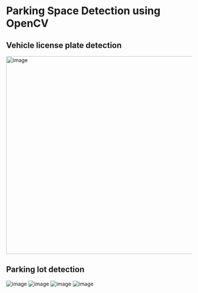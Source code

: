 # Parking Space Detection using OpenCV

## Vehicle license plate detection

<img width="536" alt="image" src="https://user-images.githubusercontent.com/59305023/229292351-aea3abec-66ae-4ef8-badd-4aefcb31ddc8.png">

## Parking lot detection

![image](https://user-images.githubusercontent.com/59305023/229292389-5835a722-c034-4b05-90dd-18dfab7b722d.png)
![image](https://user-images.githubusercontent.com/59305023/229292406-dfe64500-fe22-4e57-a094-724bcc584cd9.png)
![image](https://user-images.githubusercontent.com/59305023/229292423-c20f3607-47f3-457f-88da-f616762371ae.png)
![image](https://user-images.githubusercontent.com/59305023/229292435-e3358547-ff56-4675-9c7a-c3166b343486.png)



